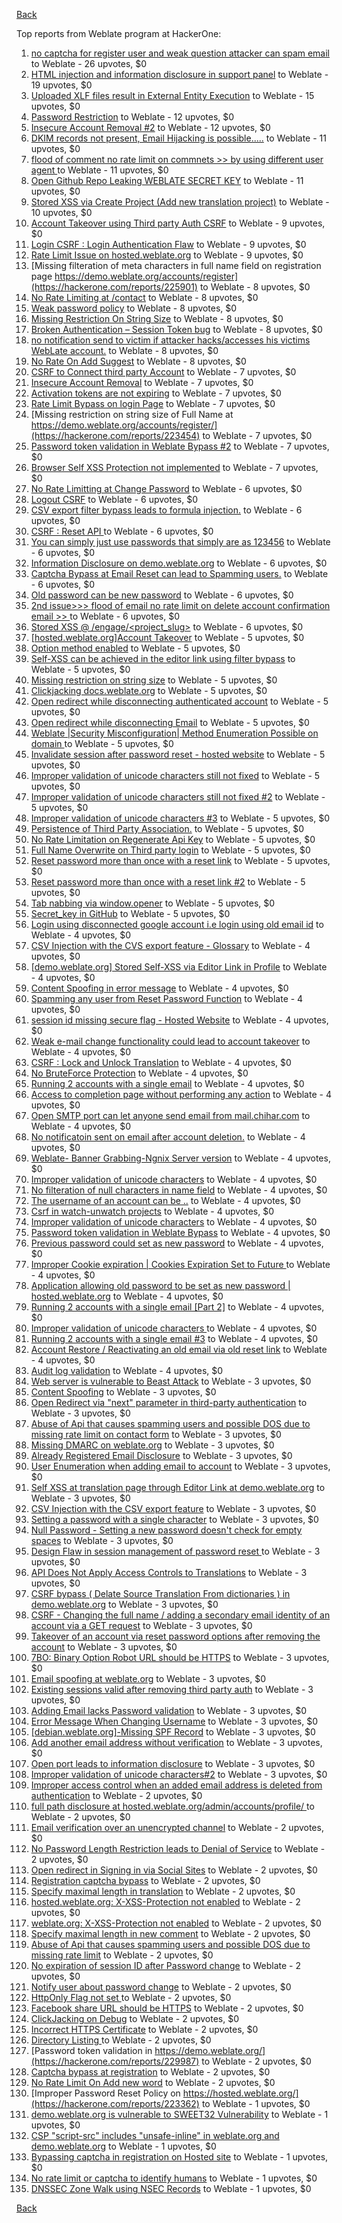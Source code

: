 [Back](../README.md)

Top reports from Weblate program at HackerOne:

1. [no captcha for register user and weak question attacker can spam email](https://hackerone.com/reports/236398) to Weblate - 26 upvotes, $0
2. [HTML injection and information disclosure in support panel](https://hackerone.com/reports/634312) to Weblate - 19 upvotes, $0
3. [Uploaded XLF files result in External Entity Execution](https://hackerone.com/reports/232614) to Weblate - 15 upvotes, $0
4. [Password Restriction](https://hackerone.com/reports/229920) to Weblate - 12 upvotes, $0
5. [Insecure Account Removal #2](https://hackerone.com/reports/229532) to Weblate - 12 upvotes, $0
6. [DKIM records not present, Email Hijacking is possible.....](https://hackerone.com/reports/253926) to Weblate - 11 upvotes, $0
7. [flood of comment no rate  limit on commnets \>\>  by using different user agent ](https://hackerone.com/reports/404035) to Weblate - 11 upvotes, $0
8. [Open Github Repo Leaking WEBLATE SECRET KEY](https://hackerone.com/reports/942146) to Weblate - 11 upvotes, $0
9. [Stored XSS via Create Project (Add new translation project)](https://hackerone.com/reports/610219) to Weblate - 10 upvotes, $0
10. [Account Takeover using Third party Auth CSRF](https://hackerone.com/reports/225653) to Weblate - 9 upvotes, $0
11. [Login CSRF : Login Authentication Flaw](https://hackerone.com/reports/229528) to Weblate - 9 upvotes, $0
12. [Rate Limit Issue on hosted.weblate.org](https://hackerone.com/reports/229825) to Weblate - 9 upvotes, $0
13. [Missing filteration of meta characters in full name field on registration page https://demo.weblate.org/accounts/register](https://hackerone.com/reports/225901) to Weblate - 8 upvotes, $0
14. [No Rate Limiting at /contact](https://hackerone.com/reports/229511) to Weblate - 8 upvotes, $0
15. [Weak password policy](https://hackerone.com/reports/224572) to Weblate - 8 upvotes, $0
16. [Missing Restriction On String Size](https://hackerone.com/reports/257376) to Weblate - 8 upvotes, $0
17. [Broken Authentication – Session Token bug](https://hackerone.com/reports/400826) to Weblate - 8 upvotes, $0
18. [no notification send to victim if attacker hacks/accesses his victims WebLate account.](https://hackerone.com/reports/282772) to Weblate - 8 upvotes, $0
19. [No Rate On Add Suggest](https://hackerone.com/reports/481654) to Weblate - 8 upvotes, $0
20. [CSRF to Connect third party Account](https://hackerone.com/reports/225100) to Weblate - 7 upvotes, $0
21. [Insecure Account Removal](https://hackerone.com/reports/223355) to Weblate - 7 upvotes, $0
22. [Activation tokens are not expiring](https://hackerone.com/reports/223339) to Weblate - 7 upvotes, $0
23. [Rate Limit Bypass on login Page](https://hackerone.com/reports/224460) to Weblate - 7 upvotes, $0
24. [Missing restriction on string size of Full Name at https://demo.weblate.org/accounts/register/](https://hackerone.com/reports/223454) to Weblate - 7 upvotes, $0
25. [Password token validation in Weblate Bypass #2](https://hackerone.com/reports/244287) to Weblate - 7 upvotes, $0
26. [Browser Self XSS Protection not implemented](https://hackerone.com/reports/400781) to Weblate - 7 upvotes, $0
27. [No Rate Limitting at Change Password](https://hackerone.com/reports/223694) to Weblate - 6 upvotes, $0
28. [Logout CSRF](https://hackerone.com/reports/223329) to Weblate - 6 upvotes, $0
29. [CSV export filter bypass leads to formula injection.](https://hackerone.com/reports/223999) to Weblate - 6 upvotes, $0
30. [CSRF : Reset API ](https://hackerone.com/reports/223333) to Weblate - 6 upvotes, $0
31. [You can simply just use passwords that simply are as 123456](https://hackerone.com/reports/223374) to Weblate - 6 upvotes, $0
32. [Information Disclosure on demo.weblate.org](https://hackerone.com/reports/229620) to Weblate - 6 upvotes, $0
33. [Captcha Bypass at Email Reset can lead to Spamming users.](https://hackerone.com/reports/229541) to Weblate - 6 upvotes, $0
34. [Old password can be new password](https://hackerone.com/reports/229577) to Weblate - 6 upvotes, $0
35. [2nd issue\>\>\> flood of email  no rate limit on delete account confirmation email \>\> ](https://hackerone.com/reports/404713) to Weblate - 6 upvotes, $0
36. [Stored XSS @ /engage/\<project_slug\>](https://hackerone.com/reports/472391) to Weblate - 6 upvotes, $0
37. [[hosted.weblate.org]Account Takeover](https://hackerone.com/reports/223637) to Weblate - 5 upvotes, $0
38. [Option method enabled](https://hackerone.com/reports/230194) to Weblate - 5 upvotes, $0
39. [Self-XSS can be achieved in the editor link using filter bypass](https://hackerone.com/reports/229735) to Weblate - 5 upvotes, $0
40. [Missing restriction on string size](https://hackerone.com/reports/229796) to Weblate - 5 upvotes, $0
41. [Clickjacking docs.weblate.org](https://hackerone.com/reports/223391) to Weblate - 5 upvotes, $0
42. [Open redirect while disconnecting authenticated account](https://hackerone.com/reports/224317) to Weblate - 5 upvotes, $0
43. [Open redirect while disconnecting Email](https://hackerone.com/reports/238117) to Weblate - 5 upvotes, $0
44. [Weblate |Security Misconfiguration| Method Enumeration Possible on domain ](https://hackerone.com/reports/230648) to Weblate - 5 upvotes, $0
45. [Invalidate session after password reset - hosted website](https://hackerone.com/reports/224362) to Weblate - 5 upvotes, $0
46. [Improper validation of unicode characters still not fixed](https://hackerone.com/reports/241596) to Weblate - 5 upvotes, $0
47. [Improper validation of unicode characters still not fixed #2](https://hackerone.com/reports/243611) to Weblate - 5 upvotes, $0
48. [Improper validation of unicode characters #3](https://hackerone.com/reports/243635) to Weblate - 5 upvotes, $0
49. [Persistence of Third Party Association.](https://hackerone.com/reports/241623) to Weblate - 5 upvotes, $0
50. [No Rate Limitation on Regenerate Api Key](https://hackerone.com/reports/243619) to Weblate - 5 upvotes, $0
51. [Full Name Overwrite on Third party login](https://hackerone.com/reports/241598) to Weblate - 5 upvotes, $0
52. [Reset password more than once with a reset link](https://hackerone.com/reports/243594) to Weblate - 5 upvotes, $0
53. [Reset password more than once with a reset link #2](https://hackerone.com/reports/245450) to Weblate - 5 upvotes, $0
54. [Tab nabbing via window.opener](https://hackerone.com/reports/403891) to Weblate - 5 upvotes, $0
55. [Secret_key in GitHub](https://hackerone.com/reports/926093) to Weblate - 5 upvotes, $0
56. [Login using disconnected google account i.e login using old email id](https://hackerone.com/reports/223427) to Weblate - 4 upvotes, $0
57. [CSV Injection with the CVS export feature - Glossary](https://hackerone.com/reports/224291) to Weblate - 4 upvotes, $0
58. [[demo.weblate.org] Stored Self-XSS via Editor Link in Profile](https://hackerone.com/reports/223331) to Weblate - 4 upvotes, $0
59. [Content Spoofing in error message](https://hackerone.com/reports/223456) to Weblate - 4 upvotes, $0
60. [Spamming any user from Reset Password Function](https://hackerone.com/reports/223525) to Weblate - 4 upvotes, $0
61. [session id missing secure flag - Hosted Website](https://hackerone.com/reports/224379) to Weblate - 4 upvotes, $0
62. [Weak e-mail change functionality could lead to account takeover](https://hackerone.com/reports/223461) to Weblate - 4 upvotes, $0
63. [CSRF : Lock and Unlock Translation](https://hackerone.com/reports/223345) to Weblate - 4 upvotes, $0
64. [No BruteForce Protection](https://hackerone.com/reports/223337) to Weblate - 4 upvotes, $0
65. [Running 2 accounts with a single email](https://hackerone.com/reports/224072) to Weblate - 4 upvotes, $0
66. [Access to completion page without performing any action](https://hackerone.com/reports/223846) to Weblate - 4 upvotes, $0
67. [Open SMTP port can let anyone send email from mail.chihar.com](https://hackerone.com/reports/223435) to Weblate - 4 upvotes, $0
68. [No notificatoin sent on email after account deletion.](https://hackerone.com/reports/229909) to Weblate - 4 upvotes, $0
69. [Weblate- Banner Grabbing-Ngnix Server version](https://hackerone.com/reports/230633) to Weblate - 4 upvotes, $0
70. [Improper validation of unicode characters](https://hackerone.com/reports/229483) to Weblate - 4 upvotes, $0
71. [No filteration of null characters in name field](https://hackerone.com/reports/242945) to Weblate - 4 upvotes, $0
72. [The username of an account can be ..](https://hackerone.com/reports/243609) to Weblate - 4 upvotes, $0
73. [Csrf in watch-unwatch projects](https://hackerone.com/reports/229405) to Weblate - 4 upvotes, $0
74. [Improper validation of unicode characters](https://hackerone.com/reports/242171) to Weblate - 4 upvotes, $0
75. [Password token validation in Weblate Bypass](https://hackerone.com/reports/243842) to Weblate - 4 upvotes, $0
76. [Previous password could set as new password](https://hackerone.com/reports/243616) to Weblate - 4 upvotes, $0
77. [Improper Cookie expiration | Cookies Expiration Set to Future ](https://hackerone.com/reports/232306) to Weblate - 4 upvotes, $0
78. [ Application allowing old password to be set as new password | hosted.weblate.org](https://hackerone.com/reports/264934) to Weblate - 4 upvotes, $0
79. [Running 2 accounts with a single email [Part 2]](https://hackerone.com/reports/241608) to Weblate - 4 upvotes, $0
80. [Improper validation of unicode characters ](https://hackerone.com/reports/278718) to Weblate - 4 upvotes, $0
81. [Running 2 accounts with a single email #3](https://hackerone.com/reports/245304) to Weblate - 4 upvotes, $0
82. [ Account Restore / Reactivating an old email via old reset link](https://hackerone.com/reports/275303) to Weblate - 4 upvotes, $0
83. [Audit log validation](https://hackerone.com/reports/296632) to Weblate - 4 upvotes, $0
84. [Web server is vulnerable to Beast Attack](https://hackerone.com/reports/223350) to Weblate - 3 upvotes, $0
85. [Content Spoofing](https://hackerone.com/reports/223630) to Weblate - 3 upvotes, $0
86. [Open Redirect via "next" parameter in third-party authentication](https://hackerone.com/reports/223326) to Weblate - 3 upvotes, $0
87. [Abuse of Api that causes spamming users and possible DOS due to missing rate limit on contact form](https://hackerone.com/reports/223542) to Weblate - 3 upvotes, $0
88. [Missing DMARC on weblate.org](https://hackerone.com/reports/223545) to Weblate - 3 upvotes, $0
89. [Already Registered Email Disclosure](https://hackerone.com/reports/223343) to Weblate - 3 upvotes, $0
90. [User Enumeration when adding email to account](https://hackerone.com/reports/223531) to Weblate - 3 upvotes, $0
91. [Self XSS at translation page through Editor Link at demo.weblate.org](https://hackerone.com/reports/223692) to Weblate - 3 upvotes, $0
92. [CSV Injection with the CSV export feature](https://hackerone.com/reports/223344) to Weblate - 3 upvotes, $0
93. [Setting a password with a single character](https://hackerone.com/reports/223851) to Weblate - 3 upvotes, $0
94. [Null Password - Setting a new password doesn't check for empty spaces](https://hackerone.com/reports/223618) to Weblate - 3 upvotes, $0
95. [Design Flaw in session management of password reset ](https://hackerone.com/reports/229417) to Weblate - 3 upvotes, $0
96. [API Does Not Apply Access Controls to Translations](https://hackerone.com/reports/232994) to Weblate - 3 upvotes, $0
97. [CSRF bypass ( Delate Source Translation From dictionaries ) in demo.weblate.org](https://hackerone.com/reports/230863) to Weblate - 3 upvotes, $0
98. [CSRF - Changing the full name / adding a secondary email identity of an account via a GET request](https://hackerone.com/reports/223367) to Weblate - 3 upvotes, $0
99. [Takeover of an account via reset password options after removing the account](https://hackerone.com/reports/230076) to Weblate - 3 upvotes, $0
100. [7BO: Binary Option Robot URL should be HTTPS](https://hackerone.com/reports/225722) to Weblate - 3 upvotes, $0
101. [Email spoofing at weblate.org](https://hackerone.com/reports/224186) to Weblate - 3 upvotes, $0
102. [Existing sessions valid after removing third party auth](https://hackerone.com/reports/223475) to Weblate - 3 upvotes, $0
103. [Adding Email lacks Password validation](https://hackerone.com/reports/229869) to Weblate - 3 upvotes, $0
104. [Error Message When Changing Username](https://hackerone.com/reports/243664) to Weblate - 3 upvotes, $0
105. [[debian.weblate.org]-Missing SPF Record](https://hackerone.com/reports/245518) to Weblate - 3 upvotes, $0
106. [Add another email address without verification](https://hackerone.com/reports/265987) to Weblate - 3 upvotes, $0
107. [Open port leads to information disclosure](https://hackerone.com/reports/223421) to Weblate - 3 upvotes, $0
108. [Improper validation of unicode characters#2](https://hackerone.com/reports/279945) to Weblate - 3 upvotes, $0
109. [Improper access control when an added email address is deleted from authentication](https://hackerone.com/reports/223434) to Weblate - 2 upvotes, $0
110. [full path disclosure at hosted.weblate.org/admin/accounts/profile/ ](https://hackerone.com/reports/225495) to Weblate - 2 upvotes, $0
111. [Email verification over an unencrypted channel](https://hackerone.com/reports/224287) to Weblate - 2 upvotes, $0
112. [No Password Length Restriction leads to Denial of Service](https://hackerone.com/reports/223854) to Weblate - 2 upvotes, $0
113. [Open redirect in Signing in via Social Sites](https://hackerone.com/reports/223718) to Weblate - 2 upvotes, $0
114. [Registration captcha bypass](https://hackerone.com/reports/223324) to Weblate - 2 upvotes, $0
115. [Specify maximal length in translation](https://hackerone.com/reports/224015) to Weblate - 2 upvotes, $0
116. [hosted.weblate.org: X-XSS-Protection not enabled](https://hackerone.com/reports/223396) to Weblate - 2 upvotes, $0
117. [weblate.org: X-XSS-Protection not enabled](https://hackerone.com/reports/223723) to Weblate - 2 upvotes, $0
118. [Specify maximal length in new comment](https://hackerone.com/reports/223931) to Weblate - 2 upvotes, $0
119. [Abuse of Api that causes spamming users and possible DOS due to missing rate limit](https://hackerone.com/reports/223557) to Weblate - 2 upvotes, $0
120. [No expiration of session ID after Password change](https://hackerone.com/reports/223327) to Weblate - 2 upvotes, $0
121. [Notify user about password change](https://hackerone.com/reports/223609) to Weblate - 2 upvotes, $0
122. [HttpOnly Flag not set ](https://hackerone.com/reports/224006) to Weblate - 2 upvotes, $0
123. [Facebook share URL should be HTTPS](https://hackerone.com/reports/225769) to Weblate - 2 upvotes, $0
124. [ClickJacking on Debug](https://hackerone.com/reports/225555) to Weblate - 2 upvotes, $0
125. [Incorrect HTTPS Certificate](https://hackerone.com/reports/225540) to Weblate - 2 upvotes, $0
126. [Directory Listing ](https://hackerone.com/reports/223384) to Weblate - 2 upvotes, $0
127. [Password token validation in https://demo.weblate.org/](https://hackerone.com/reports/229987) to Weblate - 2 upvotes, $0
128. [Captcha bypass at registration](https://hackerone.com/reports/229584) to Weblate - 2 upvotes, $0
129. [No Rate Limit  On Add new word](https://hackerone.com/reports/479021) to Weblate - 2 upvotes, $0
130. [Improper Password Reset Policy on https://hosted.weblate.org/](https://hackerone.com/reports/223362) to Weblate - 1 upvotes, $0
131. [demo.weblate.org is vulnerable to SWEET32 Vulnerability](https://hackerone.com/reports/223653) to Weblate - 1 upvotes, $0
132. [CSP "script-src" includes "unsafe-inline" in weblate.org and demo.weblate.org](https://hackerone.com/reports/231062) to Weblate - 1 upvotes, $0
133. [Bypassing captcha in registration on Hosted site](https://hackerone.com/reports/224342) to Weblate - 1 upvotes, $0
134. [No rate limit or captcha to identify humans](https://hackerone.com/reports/257384) to Weblate - 1 upvotes, $0
135. [DNSSEC Zone Walk using NSEC Records](https://hackerone.com/reports/228471) to Weblate - 1 upvotes, $0


[Back](../README.md)